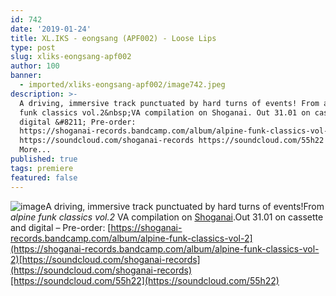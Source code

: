 ```yaml
---
id: 742
date: '2019-01-24'
title: XL.IKS - eongsang (APF002) - Loose Lips
type: post
slug: xliks-eongsang-apf002
author: 100
banner:
  - imported/xliks-eongsang-apf002/image742.jpeg
description: >-
  A driving, immersive track punctuated by hard turns of events! From alpine
  funk classics vol.2&nbsp;VA compilation on Shoganai. Out 31.01 on cassette and
  digital &#8211; Pre-order:
  https://shoganai-records.bandcamp.com/album/alpine-funk-classics-vol-2
  https://soundcloud.com/shoganai-records https://soundcloud.com/55h22 [...]Read
  More...
published: true
tags: premiere
featured: false
---
```

![image](../imported/xliks-eongsang-apf002/image742.jpeg)A driving, immersive track punctuated by hard turns of events!From _alpine funk classics vol.2_ VA compilation on [Shoganai](https://bit.ly/SHGN-BC).Out 31.01 on cassette and digital – Pre-order: [https://shoganai-records.bandcamp.com/album/alpine-funk-classics-vol-2](https://shoganai-records.bandcamp.com/album/alpine-funk-classics-vol-2)[https://soundcloud.com/shoganai-records](https://soundcloud.com/shoganai-records)[https://soundcloud.com/55h22](https://soundcloud.com/55h22)